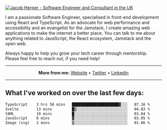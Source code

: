 [![Jacob Herper - Software Engineer and Consultant in the UK](https://res.cloudinary.com/jacobherper/image/upload/v1641506277/gh-image.png)](https://jacobherper.com/)

I am a passionate Software Engineer, specialised in front-end development using React and TypeScript. As an advocate for web performance and accessibility and an evangelist for the Jamstack, I create amazing web applications to make the internet a better place. You can talk to me about anything related to JavaScript, the React ecosystem, Jamstack and the open web.

Always happy to help you grow your tech career through mentorship. Please feel free to reach out, if you need help!

---

<p align="center">
  <strong>More from me:</strong> 
  <a href="https://jacobherper.com/">Website</a> •
  <a href="https://twitter.com/intent/follow?screen_name=jakeherp&tw_p=followbutton">Twitter</a> •
  <a href="https://www.linkedin.com/in/jacobherper/">LinkedIn</a>
</p>

---

## What I've worked on over the last few days:

<!--START_SECTION:waka-->

```txt
TypeScript    3 hrs 58 mins   █████████████████████▓░░░   87.16 %
Svelte        13 mins         █▒░░░░░░░░░░░░░░░░░░░░░░░   04.83 %
YAML          10 mins         █░░░░░░░░░░░░░░░░░░░░░░░░   03.84 %
JavaScript    8 mins          ▓░░░░░░░░░░░░░░░░░░░░░░░░   03.05 %
Image (svg)   2 mins          ▒░░░░░░░░░░░░░░░░░░░░░░░░   01.06 %
```

<!--END_SECTION:waka-->
